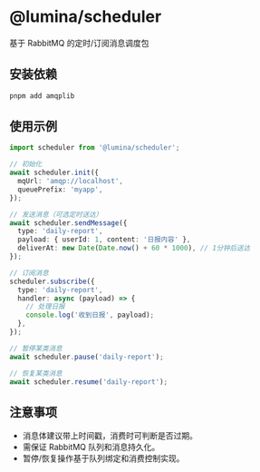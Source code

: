# @lumina/scheduler

基于 RabbitMQ 的定时/订阅消息调度包

## 安装依赖

```sh
pnpm add amqplib
```

## 使用示例

```ts
import scheduler from '@lumina/scheduler';

// 初始化
await scheduler.init({
  mqUrl: 'amqp://localhost',
  queuePrefix: 'myapp',
});

// 发送消息（可选定时送达）
await scheduler.sendMessage({
  type: 'daily-report',
  payload: { userId: 1, content: '日报内容' },
  deliverAt: new Date(Date.now() + 60 * 1000), // 1分钟后送达
});

// 订阅消息
scheduler.subscribe({
  type: 'daily-report',
  handler: async (payload) => {
    // 处理日报
    console.log('收到日报', payload);
  },
});

// 暂停某类消息
await scheduler.pause('daily-report');

// 恢复某类消息
await scheduler.resume('daily-report');
```

## 注意事项

- 消息体建议带上时间戳，消费时可判断是否过期。
- 需保证 RabbitMQ 队列和消息持久化。
- 暂停/恢复操作基于队列绑定和消费控制实现。
